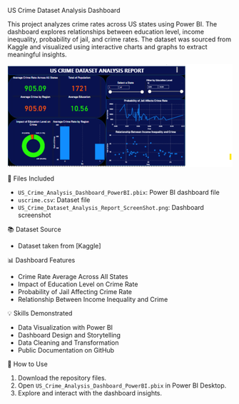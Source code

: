 US Crime Dataset Analysis Dashboard

This project analyzes crime rates across US states using Power BI. 
The dashboard explores relationships between education level, income inequality, probability of jail, and crime rates. 
The dataset was sourced from Kaggle and visualized using interactive charts and graphs to extract meaningful insights.



![Dashboard Preview](US_Crime_Dataset_Analysis_Report_ScreenShot.png)

📁 Files Included
- `US_Crime_Analysis_Dashboard_PowerBI.pbix`: Power BI dashboard file
- `uscrime.csv`: Dataset file
- `US_Crime_Dataset_Analysis_Report_ScreenShot.png`: Dashboard screenshot

📚 Dataset Source
- Dataset taken from [Kaggle]

📊 Dashboard Features
- Crime Rate Average Across All States
- Impact of Education Level on Crime Rate
- Probability of Jail Affecting Crime Rate
- Relationship Between Income Inequality and Crime

💡 Skills Demonstrated
- Data Visualization with Power BI
- Dashboard Design and Storytelling
- Data Cleaning and Transformation
- Public Documentation on GitHub

🚀 How to Use
1. Download the repository files.
2. Open `US_Crime_Analysis_Dashboard_PowerBI.pbix` in Power BI Desktop.
3. Explore and interact with the dashboard insights.


